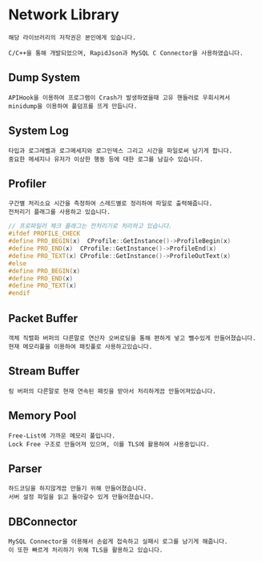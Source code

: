 

# Network Library

```
해당 라이브러리의 저작권은 본인에게 있습니다.

C/C++을 통해 개발되었으며, RapidJson과 MySQL C Connector을 사용하였습니다.
```

## Dump System

```
APIHook을 이용하여 프로그램이 Crash가 발생하였을때 고유 핸들러로 우회시켜서 minidump을 이용하여 풀덤프를 뜨게 만듭니다.
```

## System Log

```
타입과 로그레벨과 로그메세지와 로그인덱스 그리고 시간을 파일로써 남기게 합니다.
중요한 메세지나 유저가 이상한 행동 등에 대한 로그를 남길수 있습니다.
```

## Profiler

```
구간별 처리소요 시간을 측정하여 스레드별로 정리하여 파일로 출력해줍니다.
전처리기 플래그를 사용하고 있습니다.
```

```cpp
// 프로파일러 체크 플래그는 전처리기로 처리하고 있습니다.
#ifdef PROFILE_CHECK
#define PRO_BEGIN(x)  CProfile::GetInstance()->ProfileBegin(x)
#define PRO_END(x)  CProfile::GetInstance()->ProfileEnd(x)
#define PRO_TEXT(x)	CProfile::GetInstance()->ProfileOutText(x)
#else
#define PRO_BEGIN(x)
#define PRO_END(x)
#define PRO_TEXT(x)	
#endif
```

## Packet Buffer

```
객체 직렬화 버퍼의 다른말로 연산자 오버로딩을 통해 편하게 넣고 뺄수있게 만들어졌습니다.
현재 메모리풀을 이용하여 패킷풀로 사용하고있습니다.
```

## Stream Buffer

```
링 버퍼의 다른말로 현재 연속된 패킷을 받아서 처리하게끔 만들어져있습니다.
```

## Memory Pool

```
Free-List에 가까운 메모리 풀입니다.
Lock Free 구조로 만들어져 있으며, 이를 TLS에 활용하여 사용중입니다.
```

## Parser

```
하드코딩을 하지않게끔 만들기 위해 만들어졌습니다.
서버 설정 파일을 읽고 돌아갈수 있게 만들어졌습니다.
```

## DBConnector

```
MySQL Connector을 이용해서 손쉽게 접속하고 실패시 로그를 남기게 해줍니다.
이 또한 빠르게 처리하기 위해 TLS을 활용하고 있습니다.
```



